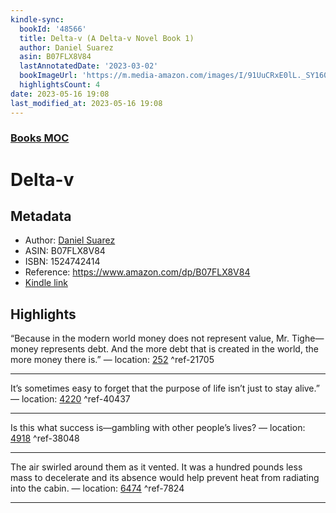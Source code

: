 ```yaml
---
kindle-sync:
  bookId: '48566'
  title: Delta-v (A Delta-v Novel Book 1)
  author: Daniel Suarez
  asin: B07FLX8V84
  lastAnnotatedDate: '2023-03-02'
  bookImageUrl: 'https://m.media-amazon.com/images/I/91UuCRxE0lL._SY160.jpg'
  highlightsCount: 4
date: 2023-05-16 19:08
last_modified_at: 2023-05-16 19:08
---
```

### [Books MOC](Books%20MOC.md)
# Delta-v
## Metadata
* Author: [Daniel Suarez](https://www.amazon.comundefined)
* ASIN: B07FLX8V84
* ISBN: 1524742414
* Reference: https://www.amazon.com/dp/B07FLX8V84
* [Kindle link](kindle://book?action=open&asin=B07FLX8V84)

## Highlights
“Because in the modern world money does not represent value, Mr. Tighe—money represents debt. And the more debt that is created in the world, the more money there is.” — location: [252](kindle://book?action=open&asin=B07FLX8V84&location=252) ^ref-21705

---
It’s sometimes easy to forget that the purpose of life isn’t just to stay alive.” — location: [4220](kindle://book?action=open&asin=B07FLX8V84&location=4220) ^ref-40437

---
Is this what success is—gambling with other people’s lives? — location: [4918](kindle://book?action=open&asin=B07FLX8V84&location=4918) ^ref-38048

---
The air swirled around them as it vented. It was a hundred pounds less mass to decelerate and its absence would help prevent heat from radiating into the cabin. — location: [6474](kindle://book?action=open&asin=B07FLX8V84&location=6474) ^ref-7824

---

